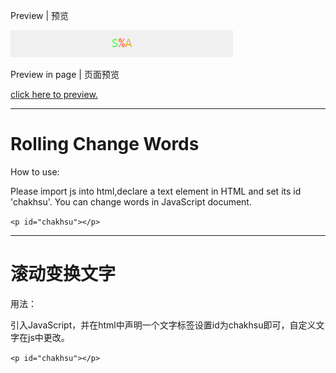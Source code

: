 Preview | 预览

![pic](preview.gif)

Preview in page | 页面预览

[click here to preview.](https://siricee.github.io/rolling-change-words/)

---

# Rolling Change Words

How to use:

Please import js into html,declare a text element in HTML and set its id 'chakhsu'. You can change words in JavaScript document.

`<p id="chakhsu"></p>`

---

# 滚动变换文字

用法：

引入JavaScript，并在html中声明一个文字标签设置id为chakhsu即可，自定义文字在js中更改。

`<p id="chakhsu"></p>`
